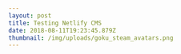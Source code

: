 ```yaml
---
layout: post
title: Testing Netlify CMS
date: 2018-08-11T19:23:45.879Z
thumbnail: /img/uploads/goku_steam_avatars.png
---
```

# 

#
